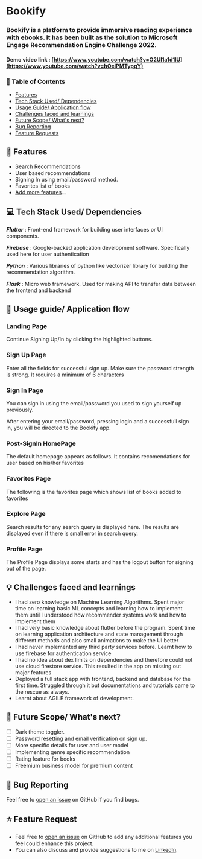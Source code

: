 # Bookify

### Bookify is a platform to provide immersive reading experience with ebooks. It has been built as the solution to Microsoft Engage Recommendation Engine Challenge 2022.

#### Demo video link : [https://www.youtube.com/watch?v=O2Ul1a1d1lU](https://www.youtube.com/watch?v=hOelPMTypqY)

### 📌 Table of Contents
* [Features](#features)
* [Tech Stack Used/ Dependencies](#tech-stack)
* [Usage Guide/ Application flow](#usage)
* [Challenges faced and learnings](#challenges)
* [Future Scope/ What's next?](#scope)
* [Bug Reporting](#bug)
* [Feature Requests](#feature-request)


<a id="features"></a>
## 🚀 Features
- Search Recommendations
- User based recommendations
- Signing In using email/password method.
- Favorites list of books
- [Add more features](#feature-request)...


<a id="tech-stack"></a>
## 💻 Tech Stack Used/ Dependencies

***Flutter*** : Front-end framework for building user interfaces or UI components.

***Firebase*** : Google-backed application development software. Specifically used here for user authentication

***Python*** : Various libraries of python like vectorizer library for building the recommendation algorithm.

***Flask*** : Micro web framework. Used for making API to transfer data between the frontend and backend

<a id="usage"></a>
## 📖 Usage guide/ Application flow

### Landing Page 
Continue Signing Up/In by clicking the highlighted buttons.

### Sign Up Page
Enter all the fields for successful sign up. Make sure the password strength is strong. It requires a minimum of 6 characters

### Sign In Page
You can sign in using the email/password you used to sign yourself up previously.

After entering your email/password, pressing login and a successfull sign in, you will be directed to the Bookify app.

### Post-SignIn HomePage
The default homepage appears as follows. It contains recomendations for user based on his/her favorites

### Favorites Page

The following is the favorites page which shows list of books added to favorites

### Explore Page

Search results for any search query is displayed here. The results are displayed even if there is small error in search query.

### Profile Page

The Profile Page displays some starts and has the logout button for signing out of the page.

<a id="challenges"></a>
## 💡 Challenges faced and learnings

- I had zero knowledge on Machine Learning Algorithms. Spent major time on learning basic ML concepts and learning how to implement them until I understood how recommender systems work and how to implement them
- I had very basic knowledge about flutter before the program. Spent time on learning application architecture and state management through different methods and also small animations to make the UI better
- I had never implemented any third party services before. Learnt how to use firebase for authentication service
- I had no idea about dex limits on dependencies and therefore could not use cloud firestore service. This resulted in the app on missing out major features
- Deployed a full stack app with frontend, backend and database for the first time. Struggled through it but documentations and tutorials came to the rescue as always. 
- Learnt about AGILE framework of development.


<a id="scope"></a>
## 🚧 Future Scope/ What's next?

- [ ] Dark theme toggler.
- [ ] Password resetting and email verification on sign up.
- [ ] More specific details for user and user model
- [ ] Implementing genre specific recommendation
- [ ] Rating feature for books
- [ ] Freemium business model for premium content

<a id="bug"></a>
## 🐛 Bug Reporting
Feel free to [open an issue](https://github.com/HustleAura/Bookify/issues) on GitHub if you find bugs.

<a id="feature-request"></a>
## ⭐ Feature Request
- Feel free to [open an issue](https://github.com/HustleAura/Bookify/issues) on GitHub to add any additional features you feel could enhance this project.  
- You can also discuss and provide suggestions to me on [LinkedIn](https://www.linkedin.com/in/manjeetpani/).

